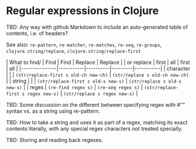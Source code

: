 # Regular expressions in Clojure

TBD: Any way with github Markdown to include an auto-generated table
of contents, i.e. of headers?

See also: `re-pattern`, `re-matcher`, `re-matches`, `re-seq`,
`re-groups`, `clojure.string/replace`, `clojure.string/replace-first`

| What to find/ | Find      | Find     | Replace | Replace   |
| or replace    | first     | all      | first   | all       |
|---------------|-----------|----------|---------|-----------|
| character     |           |          | `(str/replace-first s old-ch new-ch)` | `(str/replace s old-ch new-ch)` |
| string        |           |          | `(str/replace-first s old-s new-s)`   | `(str/replace s old-s new-s)` |
| regex         | `(re-find regex s)` | `(re-seq regex s)` | `(str/replace-first s regex new-s)`   | `(str/replace s regex new-s)` |

TBD: Some discussion on the different between specifying regex with
#"" syntax vs. as a string using re-pattern.

TBD: How to take a string and uses it as part of a regex, matching its
exact contents literally, with any special regex characters _not_
treated specially.

TBD: Storing and reading back regexes.
